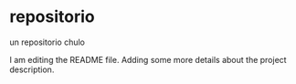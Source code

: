 # repositorio
un repositorio chulo

I am editing the README file. Adding some more details about the project description.
